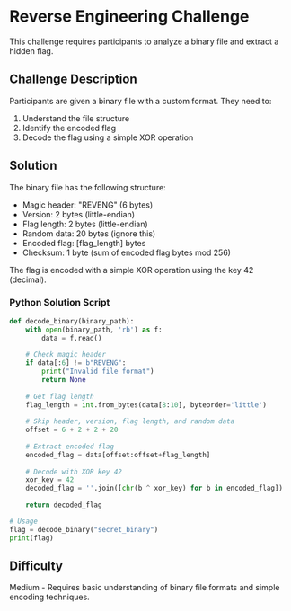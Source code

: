 # Reverse Engineering Challenge

This challenge requires participants to analyze a binary file and extract a hidden flag.

## Challenge Description

Participants are given a binary file with a custom format. They need to:

1. Understand the file structure
2. Identify the encoded flag
3. Decode the flag using a simple XOR operation

## Solution

The binary file has the following structure:
- Magic header: "REVENG" (6 bytes)
- Version: 2 bytes (little-endian)
- Flag length: 2 bytes (little-endian)
- Random data: 20 bytes (ignore this)
- Encoded flag: [flag_length] bytes
- Checksum: 1 byte (sum of encoded flag bytes mod 256)

The flag is encoded with a simple XOR operation using the key 42 (decimal).

### Python Solution Script

```python
def decode_binary(binary_path):
    with open(binary_path, 'rb') as f:
        data = f.read()
    
    # Check magic header
    if data[:6] != b"REVENG":
        print("Invalid file format")
        return None
    
    # Get flag length
    flag_length = int.from_bytes(data[8:10], byteorder='little')
    
    # Skip header, version, flag length, and random data
    offset = 6 + 2 + 2 + 20
    
    # Extract encoded flag
    encoded_flag = data[offset:offset+flag_length]
    
    # Decode with XOR key 42
    xor_key = 42
    decoded_flag = ''.join([chr(b ^ xor_key) for b in encoded_flag])
    
    return decoded_flag

# Usage
flag = decode_binary("secret_binary")
print(flag)
```

## Difficulty

Medium - Requires basic understanding of binary file formats and simple encoding techniques.

